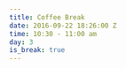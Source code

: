 ```yaml
---
title: Coffee Break
date: 2016-09-22 18:26:00 Z
time: 10:30 - 11:00 am
day: 3
is_break: true
---
```


